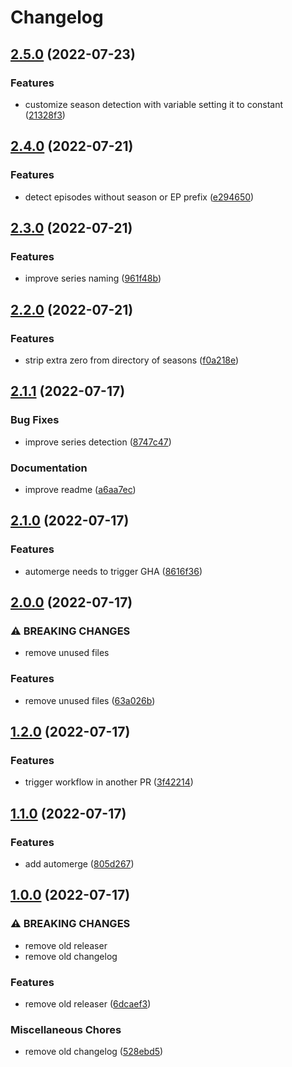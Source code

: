 # Changelog

## [2.5.0](https://github.com/3h4x/movies-organizer/compare/v2.4.0...v2.5.0) (2022-07-23)


### Features

* customize season detection with variable setting it to constant ([21328f3](https://github.com/3h4x/movies-organizer/commit/21328f34e649f72826f7b2cf1bc4ceac65dedc2e))

## [2.4.0](https://github.com/3h4x/movies-organizer/compare/v2.3.0...v2.4.0) (2022-07-21)


### Features

* detect episodes without season or EP prefix ([e294650](https://github.com/3h4x/movies-organizer/commit/e294650636eac7f1670eb790124ffc8cca3bdae4))

## [2.3.0](https://github.com/3h4x/movies-organizer/compare/v2.2.0...v2.3.0) (2022-07-21)


### Features

* improve series naming ([961f48b](https://github.com/3h4x/movies-organizer/commit/961f48b8593999c74fd76b7d4cbb3c6b70e1d838))

## [2.2.0](https://github.com/3h4x/movies-organizer/compare/v2.1.1...v2.2.0) (2022-07-21)


### Features

* strip extra zero from directory of seasons ([f0a218e](https://github.com/3h4x/movies-organizer/commit/f0a218ec79b2bba1db0a52ae10a14d161f884716))

## [2.1.1](https://github.com/3h4x/movies-organizer/compare/v2.1.0...v2.1.1) (2022-07-17)


### Bug Fixes

* improve series detection ([8747c47](https://github.com/3h4x/movies-organizer/commit/8747c476090d3be89a69ce7325ed6e11ce0a416a))


### Documentation

* improve readme ([a6aa7ec](https://github.com/3h4x/movies-organizer/commit/a6aa7ecb97b97f91b6ea5059d9db606d41deb679))

## [2.1.0](https://github.com/3h4x/movies-organizer/compare/v2.0.0...v2.1.0) (2022-07-17)


### Features

* automerge needs to trigger GHA ([8616f36](https://github.com/3h4x/movies-organizer/commit/8616f3618665f43dc39c72d68bb316da06ed640c))

## [2.0.0](https://github.com/3h4x/movies-organizer/compare/v1.2.0...v2.0.0) (2022-07-17)


### ⚠ BREAKING CHANGES

* remove unused files

### Features

* remove unused files ([63a026b](https://github.com/3h4x/movies-organizer/commit/63a026b9433ac5ffc8411025990000b8dc428778))

## [1.2.0](https://github.com/3h4x/movies-organizer/compare/v1.1.0...v1.2.0) (2022-07-17)


### Features

* trigger workflow in another PR ([3f42214](https://github.com/3h4x/movies-organizer/commit/3f422142d64499fb25e9daa83e2beaa82ad79e2e))

## [1.1.0](https://github.com/3h4x/movies-organizer/compare/v1.0.0...v1.1.0) (2022-07-17)


### Features

* add automerge ([805d267](https://github.com/3h4x/movies-organizer/commit/805d26797ff1d836c44457b7e16248d8d1b3cc14))

## [1.0.0](https://github.com/3h4x/movies-organizer/compare/v0.1.3...v1.0.0) (2022-07-17)


### ⚠ BREAKING CHANGES

* remove old releaser
* remove old changelog

### Features

* remove old releaser ([6dcaef3](https://github.com/3h4x/movies-organizer/commit/6dcaef320dae40237e233bb4db2a8658f818ca5f))


### Miscellaneous Chores

* remove old changelog ([528ebd5](https://github.com/3h4x/movies-organizer/commit/528ebd5afffc82c2feb4d13a6000bdf813d13fe3))
